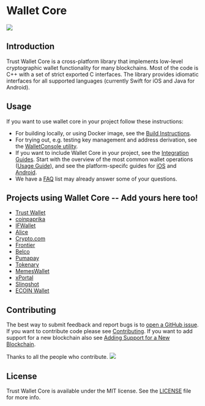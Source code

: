 # Wallet Core

![](/media/wallet-core-banner.png)

## Introduction

Trust Wallet Core is a cross-platform library that implements low-level cryptographic wallet functionality for many blockchains. Most of the code is C++ with a set of strict exported C interfaces. The library provides idiomatic interfaces for all supported languages \(currently Swift for iOS and Java for Android\).

## Usage

If you want to use wallet core in your project follow these instructions:

- For building locally, or using Docker image, see the [Build Instructions](building.md).
- For trying out, e.g. testing key management and address derivation, see the [WalletConsole utility](walletconsole.md).
- If you want to include Wallet Core in your project, see the [Integration Guides](integration-guide.md).
  Start with the overview of the most common wallet operations ([Usage Guide](wallet-core-usage.md)),
  and see the platform-specifc guides for
  [iOS](ios-guide.md) and
  [Android](android-guide.md).
- We have a [FAQ](faq.md) list may already answer some of your questions.

## Projects using Wallet Core -- Add yours here too!

- [Trust Wallet](https://trustwallet.com)
- [coinpaprika](https://coinpaprika.com/)
- [IFWallet](https://www.ifwallet.com/)
- [Alice](https://www.alicedapp.com/)
- [Crypto.com](https://crypto.com)
- [Frontier](https://frontier.xyz/)
- [Belco](https://www.belcobtm.com/)
- [Pumapay](https://pumapay.io/)
- [Tokenary](https://tokenary.io/)
- [MemesWallet](https://planetmemes.com/)
- [xPortal](https://xportal.com/)
- [Slingshot](https://slingshot.finance/)
- [ECOIN Wallet](https://play.google.com/store/apps/details?id=org.ecoinwallet&pcampaignid=web_share)

## Contributing

The best way to submit feedback and report bugs is to [open a GitHub issue](https://github.com/trustwallet/wallet-core/issues/new).
If you want to contribute code please see [Contributing](contributing.md).
If you want to add support for a new blockchain also see [Adding Support for a New Blockchain](newblockchain.md).

Thanks to all the people who contribute.
<a href="graphs/contributors"><img src="https://opencollective.com/wallet-core/contributors.svg?width=890&button=false" /></a>

## License

Trust Wallet Core is available under the MIT license. See the [LICENSE](https://github.com/trustwallet/wallet-core/blob/master/LICENSE) file for more info.

